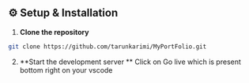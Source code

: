 ## ⚙️ Setup & Installation

1. **Clone the repository**
```bash
git clone https://github.com/tarunkarimi/MyPortFolio.git
```

2. **Start the development server **
   Click on Go live which is present bottom right on your vscode
